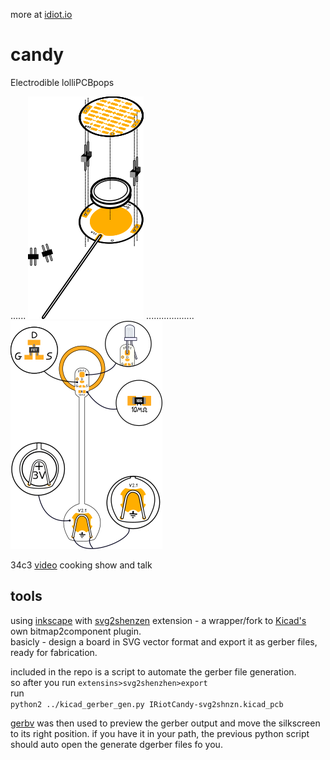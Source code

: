 more at [idiot.io](idiot.io)

# candy
Electrodible lolliPCBpops

...... ![iso look](/GFX/asset_iso_v1.1.png?raw=true)  ................... ![basic look](/GFX/asset_basic_2.1.png?raw=true)


34c3 [video](https://www.youtube.com/watch?v=yhNaNCrcmBk) cooking show and talk  

## tools
using [inkscape](https://inkscape.org) with [svg2shenzen](https://github.com/badgeek/svg2shenzhen) extension - a wrapper/fork to [Kicad's](https://kicad.github.io) own bitmap2component plugin.  
basicly - design a board in SVG vector format and export it as gerber files, ready for fabrication.  

included in the repo is a script to automate the gerber file generation.  
so after you run `extensins>svg2shenzhen>export`  
run  
```python2 ../kicad_gerber_gen.py IRiotCandy-svg2shnzn.kicad_pcb```

[gerbv](http://gerbv.geda-project.org) was then used to preview the gerber output and move the silkscreen to its right position. if you have it in your path, the previous python script should auto open the generate dgerber files fo you. 

